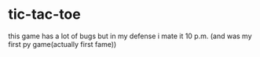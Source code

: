 # tic-tac-toe
this game has a lot of bugs but  in my defense i mate it 10 p.m. (and was my first py game(actually first fame))
